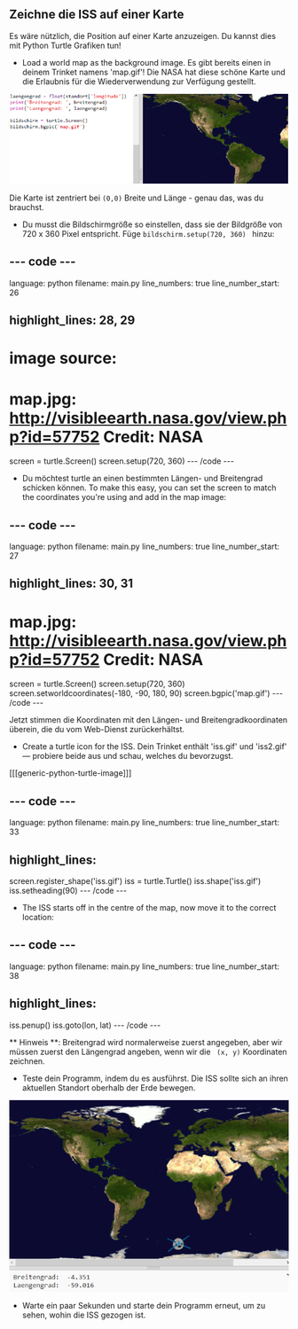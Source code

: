 ## Zeichne die ISS auf einer Karte

Es wäre nützlich, die Position auf einer Karte anzuzeigen. Du kannst dies mit Python Turtle Grafiken tun!

+ Load a world map as the background image. Es gibt bereits einen in deinem Trinket namens 'map.gif'! Die NASA hat diese schöne Karte und die Erlaubnis für die Wiederverwendung zur Verfügung gestellt. 

![Screenshot](images/iss-map.png)

Die Karte ist zentriert bei ` (0,0) ` Breite und Länge - genau das, was du brauchst.

+ Du musst die Bildschirmgröße so einstellen, dass sie der Bildgröße von 720 x 360 Pixel entspricht. Füge `bildschirm.setup(720, 360) ` hinzu:

## \--- code \---

language: python filename: main.py line_numbers: true line_number_start: 26

## highlight_lines: 28, 29

# image source:

# map.jpg: http://visibleearth.nasa.gov/view.php?id=57752 Credit: NASA

screen = turtle.Screen() screen.setup(720, 360) \--- /code \---

+ Du möchtest turtle an einen bestimmten Längen- und Breitengrad schicken können. To make this easy, you can set the screen to match the coordinates you're using and add in the map image:

## \--- code \---

language: python filename: main.py line_numbers: true line_number_start: 27

## highlight_lines: 30, 31

# map.jpg: http://visibleearth.nasa.gov/view.php?id=57752 Credit: NASA

screen = turtle.Screen() screen.setup(720, 360) screen.setworldcoordinates(-180, -90, 180, 90) screen.bgpic('map.gif') \--- /code \---

Jetzt stimmen die Koordinaten mit den Längen- und Breitengradkoordinaten überein, die du vom Web-Dienst zurückerhältst.

+ Create a turtle icon for the ISS. Dein Trinket enthält 'iss.gif' und 'iss2.gif' — probiere beide aus und schau, welches du bevorzugst. 

[[[generic-python-turtle-image]]]

## \--- code \---

language: python filename: main.py line_numbers: true line_number_start: 33

## highlight_lines:

screen.register_shape('iss.gif') iss = turtle.Turtle() iss.shape('iss.gif') iss.setheading(90) \--- /code \---

+ The ISS starts off in the centre of the map, now move it to the correct location:

## \--- code \---

language: python filename: main.py line_numbers: true line_number_start: 38

## highlight_lines:

iss.penup() iss.goto(lon, lat) \--- /code \---

** Hinweis **: Breitengrad wird normalerweise zuerst angegeben, aber wir müssen zuerst den Längengrad angeben, wenn wir die ` (x, y)` Koordinaten zeichnen.

+ Teste dein Programm, indem du es ausführst. Die ISS sollte sich an ihren aktuellen Standort oberhalb der Erde bewegen. 

![screenshot](images/iss-plotted.png)

+ Warte ein paar Sekunden und starte dein Programm erneut, um zu sehen, wohin die ISS gezogen ist.